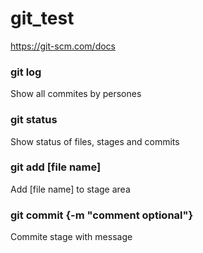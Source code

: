 # git_test
https://git-scm.com/docs

### git log
Show all commites by persones

### git status
Show status of files, stages and commits

### git add [file name]
Add [file name] to stage area

### git commit {-m "comment optional"}
Commite stage with message